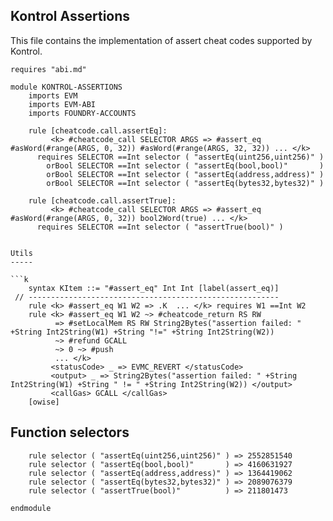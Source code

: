 Kontrol Assertions
------------------
This file contains the implementation of assert cheat codes supported by Kontrol.

```k
requires "abi.md"

module KONTROL-ASSERTIONS
    imports EVM
    imports EVM-ABI
    imports FOUNDRY-ACCOUNTS
```


```k
    rule [cheatcode.call.assertEq]:
         <k> #cheatcode_call SELECTOR ARGS => #assert_eq #asWord(#range(ARGS, 0, 32)) #asWord(#range(ARGS, 32, 32)) ... </k>
      requires SELECTOR ==Int selector ( "assertEq(uint256,uint256)" )
        orBool SELECTOR ==Int selector ( "assertEq(bool,bool)"       )
        orBool SELECTOR ==Int selector ( "assertEq(address,address)" )
        orBool SELECTOR ==Int selector ( "assertEq(bytes32,bytes32)" )
```

```k
    rule [cheatcode.call.assertTrue]:
         <k> #cheatcode_call SELECTOR ARGS => #assert_eq #asWord(#range(ARGS, 0, 32)) bool2Word(true) ... </k>
      requires SELECTOR ==Int selector ( "assertTrue(bool)" )


Utils
-----

```k
    syntax KItem ::= "#assert_eq" Int Int [label(assert_eq)]
 // --------------------------------------------------------
    rule <k> #assert_eq W1 W2 => .K  ... </k> requires W1 ==Int W2
    rule <k> #assert_eq W1 W2 ~> #cheatcode_return RS RW
          => #setLocalMem RS RW String2Bytes("assertion failed: " +String Int2String(W1) +String "!=" +String Int2String(W2))
          ~> #refund GCALL
          ~> 0 ~> #push
          ... </k>
         <statusCode> _ => EVMC_REVERT </statusCode>
         <output> _ => String2Bytes("assertion failed: " +String Int2String(W1) +String " != " +String Int2String(W2)) </output>
         <callGas> GCALL </callGas>
    [owise]

```

Function selectors
------------------

```k
    rule selector ( "assertEq(uint256,uint256)" ) => 2552851540
    rule selector ( "assertEq(bool,bool)"       ) => 4160631927
    rule selector ( "assertEq(address,address)" ) => 1364419062
    rule selector ( "assertEq(bytes32,bytes32)" ) => 2089076379
    rule selector ( "assertTrue(bool)"          ) => 211801473
```

```k
endmodule
```